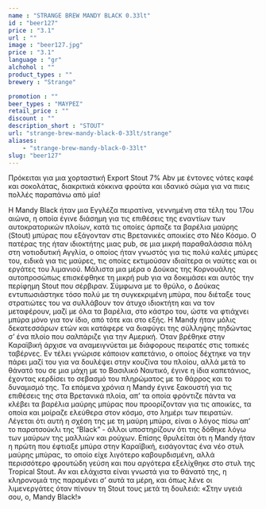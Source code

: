 ```yaml
---
name : "STRANGE BREW MANDY BLACK 0.33lt"
id : "beer127"
price : "3.1"
url : ""
image : "beer127.jpg"
price : "3.1"
language : "gr"
alchohol : ""
product_types : ""
brewery : "Strange"

promotion : ""
beer_types : "ΜΑΥΡΕΣ"
retail_price : ""
discount : ""
description_short : "STOUT"
url: "strange-brew-mandy-black-0-33lt/strange"
aliases: 
    - "strange-brew-mandy-black-0-33lt"
slug: "beer127"
---
```


Πρόκειται για μια χορταστική Export Stout 7% Αbv με έντονες νότες καφέ και σοκολάτας, διακριτικά κόκκινα φρούτα και ιδανικό σώμα για να πιεις πολλές παραπάνω από μία!

H Mandy Black ήταν μια Εγγλέζα πειρατίνα, γεννημένη στα τέλη του 17ου αιώνα, η οποία έγινε διάσημη για τις επιθέσεις της εναντίων των αυτοκρατορικών πλοίων, κατά τις οποίες άρπαζε τα βαρέλια μαύρης (Stout) μπύρας που εξάγονταν στις Βρετανικές αποικίες στο Νέο Κόσμο.
Ο πατέρας της ήταν ιδιοκτήτης μιας pub, σε μια μικρή παραθαλάσσια πόλη στη νοτιοδυτική Αγγλία, ο οποίος ήταν γνωστός για τις πολύ καλές μπύρες του, ειδικά για τις μαύρες, τις οποίες εκτιμούσαν ιδιαίτερα οι ναύτες και οι εργάτες του λιμανιού. Μάλιστα μια μέρα ο Δούκας της Κορνουάλης αυτοπροσώπως επισκέφθηκε τη μικρή pub για να δοκιμάσει και αυτός την περίφημη Stout που σέρβιραν. Σύμφωνα με το θρύλο, ο Δούκας εντυπωσιάστηκε τόσο πολύ με τη συγκεκριμένη μπύρα, που διέταξε τους στρατιώτες του να συλλάβουν τον άτυχο ιδιοκτήτη και να τον μεταφέρουν, μαζί με όλα τα βαρέλια, στο κάστρο του, ώστε να φτιάχνει μπύρα μόνο για τον ίδιο, από τότε και στο εξής. Η Mandy ήταν μόλις δεκατεσσάρων ετών και κατάφερε να διαφύγει της σύλληψης πηδώντας σ’ ένα πλοίο που σαλπάριζε για την Αμερική.
Όταν βρέθηκε στην Καραϊβική άρχισε να αναμειγνύεται με διάφορους πειρατές στις τοπικές ταβέρνες. Εν τέλει γνώρισε κάποιον καπετάνιο, ο οποίος δέχτηκε να την πάρει μαζί του για να δουλέψει στην κουζίνα του πλοίου, αλλά μετά το θάνατό του σε μια μάχη με το Βασιλικό Ναυτικό, έγινε η ίδια καπετάνιος, έχοντας κερδίσει το σεβασμό του πληρώματος με το θάρρος και το δυναμισμό της. Τα επόμενα χρόνια η Mandy έγινε ξακουστή για τις επιθέσεις της στα Βρετανικά πλοία, απ’ τα οποία φρόντιζε πάντα να κλέβει τα βαρέλια μαύρης μπύρας που προορίζονταν για τις αποικίες, τα οποία και μοίραζε ελεύθερα στον κόσμο, στο λημέρι των πειρατών. Λέγεται ότι αυτή η σχέση της με τη μαύρη μπύρα, είναι ο λόγος πίσω απ’ το παρατσούκλι της “Black” - άλλοι υποστηρίζουν ότι της δόθηκε λόγω των μαύρων της μαλλιών και ρούχων. Επίσης θρυλείται ότι η Mandy ήταν η πρώτη που έφτιαξε μπύρα στην Καραϊβική, εισάγοντας ένα νέο στυλ μαύρης μπύρας, το οποίο είχε λιγότερο καβουρδισμένη, αλλά περισσότερο φρουτώδη γεύση και που αργότερα εξελίχθηκε στο στυλ της Tropical Stout.
Αν και ελάχιστα είναι γνωστά για το θάνατό της, η κληρονομιά της παραμένει σ’ αυτά τα μέρη, και όπως λένε οι λιμενεργάτες όταν πίνουν τη Stout τους μετά τη δουλειά: «Στην υγειά σου, ο, Mandy Black!»